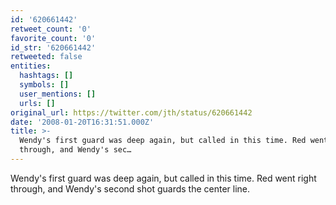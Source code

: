 ```yaml
---
id: '620661442'
retweet_count: '0'
favorite_count: '0'
id_str: '620661442'
retweeted: false
entities:
  hashtags: []
  symbols: []
  user_mentions: []
  urls: []
original_url: https://twitter.com/jth/status/620661442
date: '2008-01-20T16:31:51.000Z'
title: >-
  Wendy's first guard was deep again, but called in this time. Red went right
  through, and Wendy's sec…
---
```


Wendy's first guard was deep again, but called in this time. Red went right through, and Wendy's second shot guards the center line.